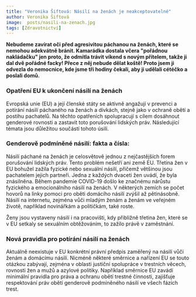 ```yaml
---
title: "Veronika Šiftová: Násilí na ženách je neakceptovatelné"
author: Veronika Šiftová
image:  posts/nasili-na-zenach.jpg
tags: [Zdravotnictví]
---
```


**Nebudeme zavírat oči před agresivitou páchanou na ženách, které se nemohou adekvátně bránit. Kamarádka dostala včera "pořádnou nakládačku" jen proto, že odmítla trávit víkend s novým přítelem, takže ji dal dvě pořádné facky! Přece z něj nebude dělat koště! Proto jsem ji odvezla do nemocnice, kde jsme tři hodiny čekali, aby ji udělali cétéčko a poslali domů.**

### Opatření EU k ukončení násilí na ženách
Evropská unie (EU) a její členské státy se aktivně angažují v prevenci a potírání násilí páchaného na ženách a dívkách, stejně jako v ochraně obětí a postihu pachatelů. Na těchto opatřeních spolupracují s cílem dosáhnout genderové rovnosti a zastavit toto porušování lidských práv. Následující témata jsou důležitou součástí tohoto úsilí.

### Genderově podmíněné násilí: fakta a čísla:
Násilí páchané na ženách je celosvětově jednou z nejčastějších forem porušování lidských práv. Tento problém nešetří ani země EU. Třetina žen v EU bohužel zažila fyzické nebo sexuální násilí, přičemž většinou jsou pachatelem jejich partneři. Jedna z každých dvaceti žen uvádí, že byla znásilněna. Během pandemie COVID-19 došlo ke značnému nárůstu fyzického a emocionálního násilí na ženách. V některých zemích se počet hovorů na linky pomoci pro oběti domácího násilí zvýšil až pětinásobně. Násilí na internetu, zejména vůči mladým ženám a ženám ve veřejném životě, například novinářkám a političkám, také roste. 

Ženy jsou vystaveny násilí i na pracovišti, kdy přibližně třetina žen, které se v EU setkaly se sexuálním obtěžováním, to zažilo právě v zaměstnání.

### Nová pravidla pro potírání násilí na ženách 
Aktuálně neexistuje v EU konkrétní právní předpis zaměřený na násilí vůči ženám a domácímu násilí. Nicméně některé směrnice a nařízení EU se touto otázkou zabývají, zejména v oblasti justiční spolupráce v trestních věcech, rovnosti žen a mužů a azylové politiky. Například směrnice EU zavádí minimální pravidla pro práva a ochranu obětí trestné činnosti, zajišťuje respektování práv obětí genderově podmíněného násilí ve všech fázích trest.